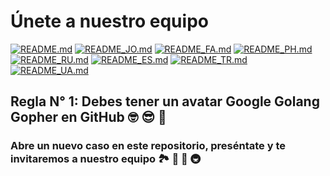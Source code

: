 # Únete a nuestro equipo

[![README.md](https://img.shields.io/badge/English-up-brightgreen)](README.md)
[![README_JO.md](https://img.shields.io/badge/Arabic-up-brightgreen)](README_JO.md)
[![README_FA.md](https://img.shields.io/badge/Farsi-up-brightgreen)](README_FA.md)
[![README_PH.md](https://img.shields.io/badge/Filipino-up-brightgreen)](README_PH.md)
[![README_RU.md](https://img.shields.io/badge/Russian-up-brightgreen)](README_RU.md)
[![README_ES.md](https://img.shields.io/badge/Spanish-up-brightgreen)](README_ES.md)
[![README_TR.md](https://img.shields.io/badge/Turkish-up-brightgreen)](README_TR.md)
[![README_UA.md](https://img.shields.io/badge/Ukrainian-up-brightgreen)](README_UA.md)

## Regla N° 1: Debes tener un avatar Google Golang Gopher en GitHub 🤓 😎 🚀

### Abre un nuevo caso en este repositorio, preséntate y te invitaremos a nuestro equipo 🏞️ 🏥 🏰 🚇
